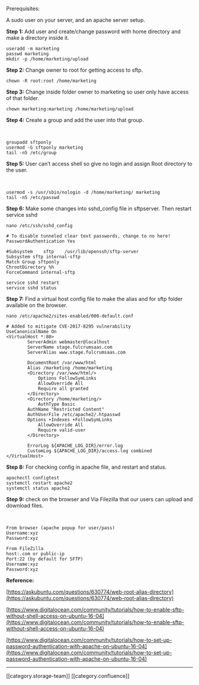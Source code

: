 Prerequisites:

A sudo user on your server, and an apache server setup.



 **Step 1:** Add user and create/change password with home directory and make a directory inside it.


```
useradd -m marketing
passwd marketing
mkdir -p /home/marketing/upload
```


 **Step 2:** Change owner to root for getting access to sftp.


```
chown -R root:root /home/marketing
```


 **Step 3:**  Change inside folder owner to marketing so user only have access of that folder.   


```
chown marketing:marketing /home/marketing/upload
```


 **Step 4:**  Create a group and add the user into that group.

       


```
groupadd sftponly
usermod -G sftponly marketing
tail -n5 /etc/group
```


 **Step 5:**  User can’t access shell so give no login and assign Root directory to the user.

       


```
usermod -s /usr/sbin/nologin -d /home/marketing/ marketing
tail -n5 /etc/passwd
```


 **Step 6:** Make some changes into sshd_config file in sftpserver. Then restart service sshd


```
nano /etc/ssh/sshd_config
```

```
# To disable tunneled clear text passwords, change to no here!
PasswordAuthentication Yes

#Subsystem    sftp    /usr/lib/openssh/sftp-server
Subsystem sftp internal-sftp
Match Group sftponly
ChrootDirectory %h
ForceCommand internal-sftp
```

```
service sshd restart
service sshd status
```


 **Step 7:**  Find a virtual host config file to make the alias and for sftp folder available on the browser.      


```
nano /etc/apache2/sites-enabled/000-default.conf
```

```
# Added to mitigate CVE-2017-8295 vulnerability
UseCanonicalName On
<VirtualHost *:80>
        ServerAdmin webmaster@localhost
        ServerName stage.fulcrumsaas.com
        ServerAlias www.stage.fulcrumsaas.com
        
        DocumentRoot /var/www/html
        Alias /marketing /home/marketing
        <Directory /var/www/html/>
            Options FollowSymLinks
            AllowOverride All
            Require all granted
        </Directory>
        <Directory /home/marketing/>
            AuthType Basic
        AuthName "Restricted Content"
        AuthUserFile /etc/apache2/.htpasswd
        Options +Indexes +FollowSymLinks
            AllowOverride All
            Require valid-user
        </Directory>

        ErrorLog ${APACHE_LOG_DIR}/error.log
        CustomLog ${APACHE_LOG_DIR}/access.log combined
</VirtualHost>
```


 **Step 8:**  For checking config in apache file, and restart and status.


```
apachectl configtest
systemctl restart apache2
systemctl status apache2
```
 **Step 9:**  check on the browser and Via Filezilla that our users can upload and download files.

       


```
From browser (apache popup for user/pass)
Username:xyz
Password:xyz
```

```
From FileZilla 
host:.com or public-ip         
Port:22 (by default for SFTP)
Username:xyz        
Password:xyz
```


 **Reference:** 

[https://askubuntu.com/questions/630774/web-root-alias-directory](https://askubuntu.com/questions/630774/web-root-alias-directory)

[https://www.digitalocean.com/community/tutorials/how-to-enable-sftp-without-shell-access-on-ubuntu-16-04](https://www.digitalocean.com/community/tutorials/how-to-enable-sftp-without-shell-access-on-ubuntu-16-04)

[https://www.digitalocean.com/community/tutorials/how-to-set-up-password-authentication-with-apache-on-ubuntu-16-04](https://www.digitalocean.com/community/tutorials/how-to-set-up-password-authentication-with-apache-on-ubuntu-16-04)



*****

[[category.storage-team]] 
[[category.confluence]] 
